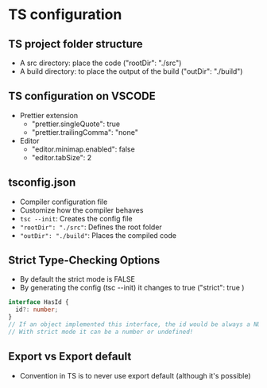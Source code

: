 # TS configuration

## TS project folder structure

- A src directory: place the code ("rootDir": "./src")
- A build directory: to place the output of the build ("outDir": "./build")

## TS configuration on VSCODE

- Prettier extension
  - "prettier.singleQuote": true
  - "prettier.trailingComma": "none"
- Editor
  - "editor.minimap.enabled": false
  - "editor.tabSize": 2

## tsconfig.json

- Compiler configuration file
- Customize how the compiler behaves
- `tsc --init`: Creates the config file
- `"rootDir": "./src"`: Defines the root folder
- `"outDir": "./build"`: Places the compiled code

## Strict Type-Checking Options

- By default the strict mode is FALSE
- By generating the config (tsc --init) it changes to true ("strict": true )

```typescript
interface HasId {
  id?: number;
}
// If an object implemented this interface, the id would be always a NUMBER!
// With strict mode it can be a number or undefined!
```

## Export vs Export default

- Convention in TS is to never use export default (although it's possible)
